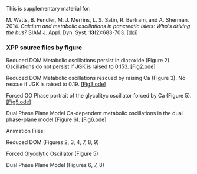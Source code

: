 
This is supplementary material for:

M. Watts, B. Fendler, M. J. Merrins, L. S. Satin, R. Bertram, and A. Sherman. 2014. *Calcium and metabolic oscillations in pancreatic islets: Who's driving the bus?* SIAM J. Appl. Dyn. Syst. __13__(2):683-703. [[doi]](https://epubs.siam.org/doi/abs/10.1137/130920198)

### XPP source files by figure

Reduced DOM Metabolic oscillations persist in diazoxide (Figure 2). Oscillations do not persist if JGK is raised to 0.153.  [[Fig2.ode]](Fig2.ode)

Reduced DOM Metabolic oscillations rescued by raising Ca (Figure 3). No rescue if JGK is raised to 0.19.  [[Fig3.ode]](Fig3.ode)

Forced GO Phase portrait of the glycolityc oscillator forced by Ca (Figure 5). [[Fig5.ode]](Fig5.ode)

Dual Phase Plane Model Ca-dependent metabolic oscillations in the dual phase-plane model (Figure 6).  [[Fig6.ode]](Fig6.ode)

Animation Files:

Reduced DOM (Figures 2, 3, 4, 7, 8, 9)

Forced Glycolytic Oscillator (Figure 5)

Dual Phase Plane Model (Figures 6, 7, 8)
